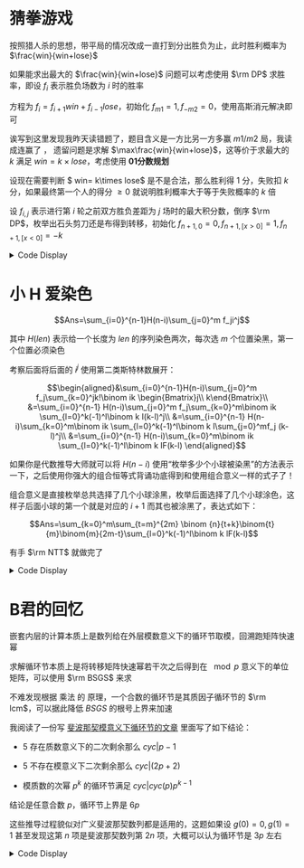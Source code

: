 # 猜拳游戏

按照猎人杀的思想，带平局的情况改成一直打到分出胜负为止，此时胜利概率为 $\frac{win}{win+lose}$

如果能求出最大的 $\frac{win}{win+lose}$ 问题可以考虑使用 $\rm DP$ 求胜率，即设 $f_i$ 表示胜负场数为 $i$ 时的胜率

方程为 $f_{i}=f_{i+1}win+f_{i-1}lose$，初始化 $f_{m1}=1,f_{-m2}=0$，使用高斯消元解决即可

诶写到这里发现我昨天读错题了，题目含义是一方比另一方多赢 $m1/m2$ 局，我读成连赢了
，
遗留问题是求解 $\max\frac{win}{win+lose}$，这等价于求最大的 $k$ 满足 $win=k \times lose$，考虑使用 **01分数规划**

设现在需要判断 $ win= k\times lose$ 是不是合法，那么胜利得 $1$ 分，失败扣 $k$ 分，如果最终第一个人的得分 $\ge 0$ 就说明胜利概率大于等于失败概率的 $k$ 倍

设 $f_{i,j}$ 表示进行第 $i$ 轮之前双方胜负差距为 $j$ 场时的最大积分数，倒序 $\rm DP$，枚举出石头剪刀还是布得到转移，初始化 $f_{n+1,0}=0,f_{n+1,[x>0]}=1,f_{n+1,[x<0]}=-k$

<details>
<summary>Code Display</summary>

```cpp
const int N=1010;
double a[N][N],res[N],per[N][3];
int m1,m2,n;
inline double Guass(double win){
    double lose=1-win;
    memset(a,0,sizeof(a));
    int n=m1+m2-1;
    a[1][1]=1; a[1][2]=-win;
    for(int i=-m2+2;i<=m1-2;++i){
        a[i+m2][i+m2]=1;
        a[i+m2][i+m2-1]=-lose;
        a[i+m2][i+m2+1]=-win;
    }
    a[n][n]=1; a[n][n-1]=-lose; a[n][n+1]=win;
    for(int i=1;i<=n;++i){
        if(a[i][i]==0){
            for(int j=i+1;j<=n;++j) if(fabs(a[j][i])>1e-9) swap(a[i],a[j]); 
        }
        if(a[i][i]<1e-9) continue;
        for(int j=i+1;j<=n;++j) if(a[j][i]){
            double tmp=a[j][i]/a[i][i];
            for(int k=n+1;k>=i;--k) a[j][k]-=a[i][k]*tmp;
        }
    }
    res[n]=a[n][n+1]/a[n][n];
    for(int i=n-1;i>=1;--i){
        for(int j=i+1;j<=n;++j) a[i][n+1]-=a[i][j]*res[j];
        res[i]=a[i][n+1]/a[i][i];
    }
    return res[m2];
}
const int U=1003;
double dp[1010][2010];
inline bool check(double cst){
    rep(i,1,n+1) rep(j,-(n+1),n+1) dp[i+1][j+U]=0;
    for(int i=-(n+1);i<=n+1;++i){
        if(i>0) dp[n+1][i+U]=1;
        if(i==0) dp[n+1][i+U]=0;
        if(i<0) dp[n+1][i+U]=-cst;
    }
    for(int i=n;i;--i){
        for(int j=-i;j<=i;++j){
            double vv=-1e18;
            for(int cho=0;cho<=2;++cho){
                double val=dp[i+1][j+U]*per[i][cho]+dp[i+1][j+1+U]*per[i][(cho+2)%3]+dp[i+1][j-1+U]*per[i][(cho+1)%3];
                ckmax(vv,val);
            }
            dp[i][U+j]=vv;
        }
    }
    return dp[1][U]>=0;
}
signed main(){
    while(1){
        n=read(); m1=read(); m2=read();
        if(n+m1+m2==0) exit(0);
        for(int i=1;i<=n;++i){
            for(int j=0;j<=2;++j) per[i][j]=read()*1.0/100;
        }
        double l=0,r=1e18;
        while(r-l>1e-9){
            double mid=(l+r)/2;
            if(check(mid)) l=mid;
            else r=mid;
        }
        printf("%.5lf\n",Guass(l/(l+1)));
    }
    return 0;
}

```
</details>

# 小 H 爱染色

$$Ans=\sum_{i=0}^{n-1}H(n-i)\sum_{j=0}^m f_ji^j$$

其中 $H(len)$ 表示给一个长度为 $len$ 的序列染色两次，每次选 $m$ 个位置染黑，第一个位置必须染色

考察后面将后面的 $i^j$ 使用第二类斯特林数展开：

$$\begin{aligned}&\sum_{i=0}^{n-1}H(n-i)\sum_{j=0}^m f_j\sum_{k=0}^jk!\binom ik \begin{Bmatrix}j\\ k\end{Bmatrix}\\
&=\sum_{i=0}^{n-1} H(n-i)\sum_{j=0}^m f_j\sum_{k=0}^m\binom ik \sum_{l=0}^k(-1)^l\binom k l(k-l)^j\\
&=\sum_{i=0}^{n-1} H(n-i)\sum_{k=0}^m\binom ik \sum_{l=0}^k(-1)^l\binom k l\sum_{j=0}^mf_j (k-l)^j\\
&=\sum_{i=0}^{n-1} H(n-i)\sum_{k=0}^m\binom ik \sum_{l=0}^k(-1)^l\binom k lF(k-l)
\end{aligned}$$

如果你是代数推导大师就可以将 $H(n-i)$ 使用“枚举多少个小球被染黑”的方法表示一下，之后使用你强大的组合恒等式背诵功底得到和使用组合意义一样的式子了！

组合意义是直接枚举总共选择了几个小球涂黑，枚举后面选择了几个小球涂色，这样子后面小球的第一个就是对应的 $i+1$ 而其也被涂黑了，表达式如下：

$$Ans=\sum_{k=0}^m\sum_{t=m}^{2m} \binom {n}{t+k}\binom{t}{m}\binom{m}{2m-t}\sum_{l=0}^k(-1)^l\binom k lF(k-l)$$

有手 $\rm NTT$ 就做完了

<details>
<summary>Code Display</summary>

```cpp
const int N=4.2e6+10;
int fac[N],ifac[N],inv[N],comb[N],f[N],n,m,F[N],G[N];
inline int C(int n,int m){return n<m?0:mul(fac[n],mul(ifac[m],ifac[n-m]));}
int r[N],W[N];
inline void NTT(int* f,int lim,int opt){
    for(int i=0;i<lim;++i){
        r[i]=r[i>>1]>>1|((i&1)?(lim>>1):0);
        if(i<r[i]) swap(f[i],f[r[i]]);
    }
    for(int p=2;p<=lim;p<<=1){
        int len=p>>1; W[0]=1; W[1]=ksm(3,(mod-1)/p);
        if(opt==-1) W[1]=ksm(W[1],mod-2);
        for(int j=2;j<len;++j) W[j]=mul(W[j-1],W[1]);
        for(int k=0;k<lim;k+=p){
            for(int l=k;l<k+len;++l){
                int tt=mul(f[l+len],W[l-k]);
                f[l+len]=del(f[l],tt);
                ckadd(f[l],tt);
            }
        }
    }
    if(opt==-1) for(int i=0,tmp=ksm(lim,mod-2);i<lim;++i) ckmul(f[i],tmp);
    return ;
}
signed main(){
    n=4e6; fac[0]=inv[0]=1;
    for(int i=1;i<=n;++i) fac[i]=mul(fac[i-1],i);
    ifac[n]=ksm(fac[n],mod-2);
    for(int i=n;i>=1;--i) ifac[i-1]=mul(ifac[i],i),inv[i]=mul(ifac[i],fac[i-1]);
    n=read(); m=read();
    comb[0]=1;
    for(int i=1;i<=3*m;++i){
        comb[i]=mul(inv[i],mul(n-i+1,comb[i-1]));
    }
    for(int i=0;i<=m;++i){
        f[i]=read();
        F[i]=mul(ifac[i],f[i]);
        G[i]=(i&1)?mod-ifac[i]:ifac[i];
    }
    int lim=1; while(lim<=(m+1)*2) lim<<=1;
    int ans=0;
    NTT(F,lim,1); NTT(G,lim,1); 
    rep(i,0,lim-1) ckmul(F[i],G[i]);
    NTT(F,lim,-1);
    rep(i,0,lim-1){
        if(i>m) F[i]=0; else ckmul(F[i],fac[i]);
        G[i]=0;
    }
    rep(k,m,2*m){
        G[k]=mul(C(k,m),C(m,2*m-k));
    }
    while(lim<=(m+1)*3) lim<<=1;
    NTT(F,lim,1); NTT(G,lim,1);
    rep(i,0,lim-1) ckmul(F[i],G[i]);
    NTT(F,lim,-1);
    for(int s=m;s<=3*m;++s) ckadd(ans,mul(F[s],comb[s]));
    print(ans);
    return 0;
}

```
</details>

# B君的回忆

嵌套内层的计算本质上是数列给在外层模数意义下的循环节取模，回溯跑矩阵快速幂

求解循环节本质上是将转移矩阵快速幂若干次之后得到在 $\mod p$ 意义下的单位矩阵，可以使用 $\rm BSGS$ 来求

不难发现根据 乘法 的 原理，一个合数的循环节是其质因子循环节的 $\rm lcm$，可以据此降低 $BSGS$ 的根号上界来加速

我阅读了一份写 [斐波那契模意义下循环节的文章](https://www.cnblogs.com/wlzhouzhuan/p/13901190.html) 里面写了如下结论：

- $5$ 存在质数意义下的二次剩余那么 $cyc|p-1$

- $5$ 不存在模意义下二次剩余那么 $cyc|(2p+2)$

- 模质数的次幂 $p^k$ 的循环节满足 $cyc|cyc(p)p^{k-1}$

结论是任意合数 $p$，循环节上界是 $6p$

这些推导过程貌似对广义斐波那契数列都是适用的，这题如果设 $g(0)=0,g(1)=1$ 甚至发现这第 $n$ 项是斐波那契数列第 $2n$ 项，大概可以认为循环节是 $3p$ 左右

<details>
<summary>Code Display</summary>

```cpp
map<int,int> cyc;
struct mat{
    int a[2][2];
    bool operator ==(const mat &b)const{
        return a[0][0]==b.a[0][0]&&a[1][1]==b.a[1][1]&&a[1][0]==b.a[1][0]&&a[0][1]==b.a[0][1];
    }
    mat(){} mat(int A,int b,int c,int d){
        a[0][0]=A; a[0][1]=b; a[1][0]=c; a[1][1]=d;
        return ;
    }
#define ull unsigned long long 
    inline unsigned long long sign(){
        ull res=0,bas=13331;
        rep(i,0,1) rep(j,0,1) res+=a[i][j]*bas,bas=bas*13331;
        return res;
    }
    inline void init(){memset(a,0,sizeof(a));}
}unit;
int n,a,b,k,p;
inline void Mul(mat &a,mat &b,int mod){
    int c[2][2]={};
    rep(i,0,1) rep(k,0,1) if(a.a[i][k]) rep(j,0,1) c[i][j]+=a.a[i][k]*b.a[k][j];
    rep(i,0,1) rep(j,0,1) a.a[i][j]=c[i][j]%mod;
    return ;
}
#define E 19260817
struct hashmap{
    struct edge{int val,nxt; mat to;}e[200000];
    int head[E],ecnt;
    vector<int> hs;
    inline void clear(){
        ecnt=0;
        for(auto t:hs) head[t]=0;
        hs.clear();
        return ;
    }
    inline void insert(mat now,int x){
        ull p;
        e[++ecnt]={x,head[p=now.sign()%E],now};
        if(!head[p]) hs.pb(p);
        head[p]=ecnt;
        return ;
    }
    inline int query(mat now){
        for(int i=head[now.sign()%E];i;i=e[i].nxt){
            if(e[i].to==now) return e[i].val;
        } return -1;
    }
}hs;
inline int Get(int n,int p){
    assert(n>=0);
    mat bas=mat(0,p-1,1,3);
    int vec[2]={a,b};
    while(n){
        if(n&1){
            int tmp[2]={};
            rep(i,0,1) rep(j,0,1) tmp[j]+=vec[i]*bas.a[i][j];
            rep(i,0,1) vec[i]=tmp[i]%p,assert(vec[i]>=0);
        }
        Mul(bas,bas,p);
        n>>=1;
    }
    return vec[0];
}
inline int find(int x){
    if(x==1) return 1;
    if(cyc.count(x)) return cyc[x];
    int up=x*4,sqr=sqrt(up); 
    hs.clear();
    mat bas=mat(0,x-1,1,3),now=unit;
    hs.insert(unit,0);
    for(int i=0;i<sqr;++i){
        hs.insert(now,i);
        Mul(now,bas,x);
        if(now==unit) return cyc[x]=i+1;
    }
    bas=now; Mul(now,now,x);
    for(int i=2;i<=up/sqr;++i){
        int rr=hs.query(now);
        if(~rr){
            return cyc[x]=i*sqr-rr;
        }
        Mul(now,bas,x);
    }
}
inline int gcd(int x,int y){return y?gcd(y,x%y):x;}
inline int Div(int p){
    if(p==1) return 1;
    int res=-1;
    for(int i=2;i*i<=p;++i) if(p%i==0){
        int ee=1;
        while(p%i==0) ee*=i,p/=i;
        int gg=find(i)*ee/i;
        if(~res) res=res/gcd(res,gg)*gg;
        else res=gg;
        assert(p>0);
    }
    if(p>1){
        int gg=find(p);
        if(~res) res=res/gcd(res,gg)*gg;
        else res=gg;
    }
    return res;
}
inline int F(int n,int k,int p){
    if(k==1) return Get(n,p);
    return Get(F(n,k-1,Div(p)),p);
}
signed main(){
    unit=mat(1,0,0,1);
    int T=read(); while(T--){
        a=read(); b=read(); n=read(); k=read(); p=read();
        print(F(n,k,p));
    }
    return 0;
}
```
</details>